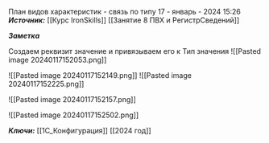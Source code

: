 
План видов характеристик - связь по типу
 17 - январь - 2024  15:26 
***Источник:***  [[Курс IronSkills]] [[Занятие 8 ПВХ и РегистрСведений]]

***Заметка*** 

Создаем реквизит значение и привязываем его к Тип значения
![[Pasted image 20240117152053.png]]


 ![[Pasted image 20240117152149.png]]
 ![[Pasted image 20240117152225.png]]
 
![[Pasted image 20240117152157.png]]

![[Pasted image 20240117152502.png]]




***Ключи:*** [[1С_Конфигурация]] [[2024 год]]